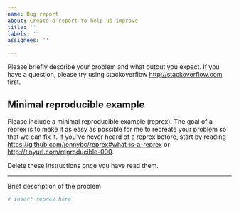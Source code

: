 ```yaml
---
name: Bug report
about: Create a report to help us improve
title: ''
labels: ''
assignees: ''

---
```


Please briefly describe your problem and what output you expect. 
If you have a question, please try using stackoverflow <http://stackoverflow.com> first.

## Minimal reproducible example

Please include a minimal reproducible example (reprex). 
The goal of a reprex is to make it as easy as possible for me to recreate your problem so that we can fix it. 
If you've never heard of a reprex before, start by reading <https://github.com/jennybc/reprex#what-is-a-reprex> or <http://tinyurl.com/reproducible-000>. 


Delete these instructions once you have read them.

---

Brief description of the problem

```r
# insert reprex here
```
